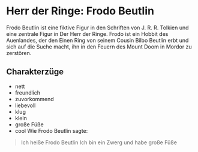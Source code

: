 # Herr der Ringe: Frodo Beutlin
Frodo Beutlin ist eine fiktive Figur in den Schriften von J. R. R. Tolkien und eine zentrale Figur in Der Herr der Ringe. Frodo ist ein Hobbit des Auenlandes, der den Einen Ring von seinem Cousin Bilbo Beutlin erbt und sich auf die Suche macht, ihn in den Feuern des Mount Doom in Mordor zu zerstören.
## Charakterzüge
* nett
* freundlich 
* zuvorkommend
* liebevoll
* klug
* klein
* große Füße
* cool
Wie Frodo Beutlin sagte:
> Ich heiße Frodo Beutlin
> Ich bin ein Zwerg und habe große Füße
<img scr="https://pixabay.com/de/photos/hobbiton-neuseeland-movie-set-1586978/">
